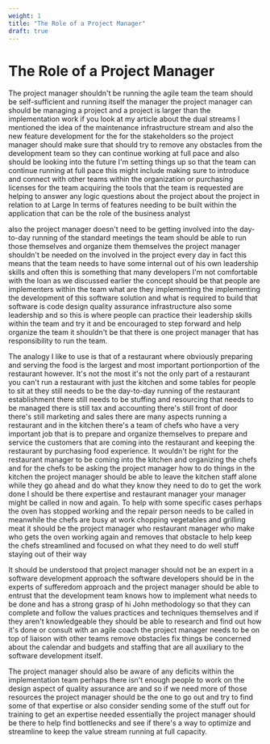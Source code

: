 ```yaml
---
weight: 1
title: "The Role of a Project Manager"
draft: true
---
```


# The Role of a Project Manager

The project manager shouldn't be running the agile team the team should be self-sufficient and running itself the manager the project manager can should be managing a project and a project is larger than the implementation work if you look at my article about the dual streams I mentioned the idea of the maintenance infrastructure stream and also the new feature development for the for the stakeholders so the project manager should make sure that should try to remove any obstacles from the development team so they can continue working at full pace and also should be looking into the future I'm setting things up so that the team can continue running at full pace this might include making sure to introduce and connect with other teams within the organization or purchasing licenses for the team acquiring the tools that the team is requested are helping to answer any logic questions about the project about the project in relation to at Large 
In terms of features needing to be built within the application that can be the role of the business analyst 

also the project manager doesn't need to be getting involved into the day-to-day running of the standard meetings the team should be able to run those themselves and organize them themselves the project manager shouldn't be needed on the involved in the project every day in fact this means that the team needs to have some internal out of his own leadership skills and often this is something that many developers I'm not comfortable with the loan as we discussed earlier the concept should be that people are implementers within the team what are they implementing the implementing the development of this software solution and what is required to build that software is code design quality assurance infrastructure also some leadership and so this is where people can practice their leadership skills within the team and try it and be encouraged to step forward and help organize the team it shouldn't be that there is one project manager that has responsibility to run the team. 

The analogy I like to use is that of a restaurant where obviously preparing and serving the food is the largest and most important portionportion of the restaurant however. It's not the most it's not the only part of a restaurant you can't run a restaurant with just the kitchen and some tables for people to sit at they still needs to be the day-to-day running of the restaurant establishment there still needs to be stuffing and resourcing that needs to be managed there is still tax and accounting there's still front of door there's still marketing and sales there are many aspects running a restaurant and in the kitchen there's a team of chefs who have a very important job that is to prepare and organize themselves to prepare and service the customers that are coming into the restaurant and keeping the restaurant by purchasing food experience. It wouldn't be right for the restaurant manager to be coming into the kitchen and organizing the chefs and for the chefs to be asking the project manager how to do things in the kitchen the project manager should be able to leave the kitchen staff alone while they go ahead and do what they know they need to do to get the work done I should be there expertise and restaurant manager your manager might be called in now and again. To help with some specific cases perhaps the oven has stopped working and the repair person needs to be called in meanwhile the chefs are busy at work chopping vegetables and grilling meat it should be the project manager who restaurant manager who make who gets the oven working again and removes that obstacle to help keep the chefs streamlined and focused on what they need to do well stuff staying out of their way 

It should be understood that project manager should not be an expert in a software development approach the software developers should be in the experts of sufferedom approach and the project manager should be able to entrust that the development team knows how to implement what needs to be done and has a strong grasp of hi John methodology so that they can complete and follow the values practices and techniques themselves and if they aren't knowledgeable they should be able to research and find out how it's done or consult with an agile coach the project manager needs to be on top of liaison with other teams remove obstacles fix things be concerned about the calendar and budgets and staffing that are all auxiliary to the software development itself.

The project manager should also be aware of any deficits within the implementation team perhaps there isn't enough people to work on the design aspect of quality assurance are and so if we need more of those resources the project manager should be the one to go out and try to find some of that expertise or also consider sending some of the stuff out for training to get an expertise needed essentially the project manager should be there to help find bottlenecks and see if there's a way to optimize and streamline to keep the value stream running at full capacity.
